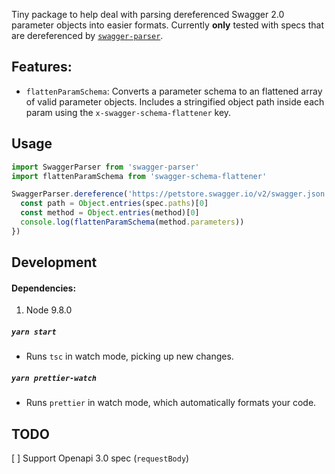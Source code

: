 Tiny package to help deal with parsing dereferenced Swagger 2.0 parameter objects into easier formats. Currently **only** tested with specs that are dereferenced by [`swagger-parser`](https://github.com/APIDevTools/swagger-parser).

## Features:

- `flattenParamSchema`: Converts a parameter schema to an flattened array of valid parameter objects. Includes a stringified object path inside each param using the `x-swagger-schema-flattener` key.

## Usage

```js
import SwaggerParser from 'swagger-parser'
import flattenParamSchema from 'swagger-schema-flattener'

SwaggerParser.dereference('https://petstore.swagger.io/v2/swagger.json').then(spec => {
  const path = Object.entries(spec.paths)[0]
  const method = Object.entries(method)[0]
  console.log(flattenParamSchema(method.parameters))
})
```

## Development

#### Dependencies:

1. Node 9.8.0

##### `yarn start`

- Runs `tsc` in watch mode, picking up new changes.

##### `yarn prettier-watch`

- Runs `prettier` in watch mode, which automatically formats your code.

## TODO

[ ] Support Openapi 3.0 spec (`requestBody`)
